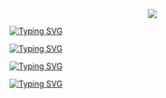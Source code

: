 <!-- ## Hi there 👋 -->

<!--
**HyunSeoNa/HyunSeoNa** is a ✨ _special_ ✨ repository because its `README.md` (this file) appears on your GitHub profile.

Here are some ideas to get you started:

- 🔭 I’m currently working on ...
- 🌱 I’m currently learning ...
- 👯 I’m looking to collaborate on ...
- 🤔 I’m looking for help with ...
- 💬 Ask me about ...
- 📫 How to reach me: ...
- 😄 Pronouns: ...
- ⚡ Fun fact: ...
-->

<!-- Header -->
<p align="center">
  <img src="https://capsule-render.vercel.app/api?type=cylinder&color=4f86f7&height=200&section=header&text=Hyunter%20Github&fontSize=50&animation=twinkling" />
</p>

<!-- Body -->
<!-- About Me -->
<a href="https://git.io/typing-svg"><img src="https://readme-typing-svg.demolab.com?font=Fira+Code&pause=1000&color=FFFFFF&background=06060685&vCenter=true&width=150&height=35&lines=%F0%9F%A4%97About+Me" alt="Typing SVG" /></a>
<!-- Chennel -->
<a href="https://git.io/typing-svg"><img src="https://readme-typing-svg.demolab.com?font=Fira+Code&pause=1000&color=FFFFFF&background=06060685&vCenter=true&width=150&height=35&lines=%F0%9F%93%8CChennel" alt="Typing SVG" /></a>
<!-- Teck Stack -->
<a href="https://git.io/typing-svg"><img src="https://readme-typing-svg.demolab.com?font=Fira+Code&pause=1000&color=FFFFFF&background=06060685&vCenter=true&width=150&height=35&lines=%F0%9F%9A%80Tech+Stack" alt="Typing SVG" /></a>
<!-- Education & Certification -->
<a href="https://git.io/typing-svg"><img src="https://readme-typing-svg.demolab.com?font=Fira+Code&pause=1000&color=FFFFFF&background=06060685&vCenter=true&width=340&height=35&lines=%E2%9C%8F%EF%B8%8FEducation+%26+Certification" alt="Typing SVG" /></a>

